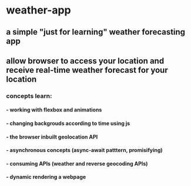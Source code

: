 # weather-app
## a simple "just for learning" weather forecasting app 

## allow browser to access your location and receive real-time weather forecast for your location

### concepts learn:
#### - working with flexbox and animations
#### - changing backgrouds according to time using js
#### - the browser inbuilt geolocation API
#### - asynchronous concepts (async-await patttern, promisifying)
#### - consuming APIs (weather and reverse geocoding APIs)
#### - dynamic rendering a webpage
